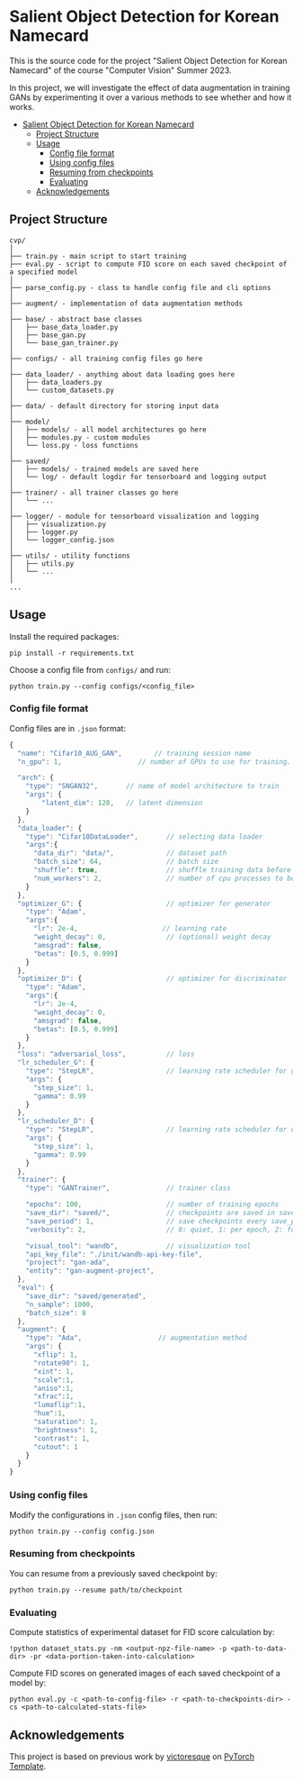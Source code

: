 # Salient Object Detection for Korean Namecard

This is the source code for the project "Salient Object Detection for Korean Namecard" of the course "Computer Vision" Summer 2023.

In this project, we will investigate the effect of data augmentation in training GANs
by experimenting it over a various methods to see whether and how it works.

<!-- @import "[TOC]" {cmd="toc" depthFrom=1 depthTo=6 ordere  dList=false} -->

<!-- code_chunk_output -->

- [Salient Object Detection for Korean Namecard](#salient-object-detection-for-korean-namecard)
  - [Project Structure](#project-structure)
  - [Usage](#usage)
    - [Config file format](#config-file-format)
    - [Using config files](#using-config-files)
    - [Resuming from checkpoints](#resuming-from-checkpoints)
    - [Evaluating](#evaluating)
  - [Acknowledgements](#acknowledgements)

<!-- /code_chunk_output -->

## Project Structure

```
cvp/
│
├── train.py - main script to start training
├── eval.py - script to compute FID score on each saved checkpoint of a specified model
│
├── parse_config.py - class to handle config file and cli options
│
├── augment/ - implementation of data augmentation methods
│
├── base/ - abstract base classes
│   ├── base_data_loader.py
│   ├── base_gan.py
│   └── base_gan_trainer.py
│
├── configs/ - all training config files go here
│
├── data_loader/ - anything about data loading goes here
│   ├── data_loaders.py
│   └── custom_datasets.py
│
├── data/ - default directory for storing input data
│
├── model/
│   ├── models/ - all model architectures go here
│   ├── modules.py - custom modules
│   └── loss.py - loss functions
│
├── saved/
│   ├── models/ - trained models are saved here
│   └── log/ - default logdir for tensorboard and logging output
│
├── trainer/ - all trainer classes go here
│   └── ...
│
├── logger/ - module for tensorboard visualization and logging
│   ├── visualization.py
│   ├── logger.py
│   └── logger_config.json
│
├── utils/ - utility functions
│   ├── utils.py
│   └── ...
│
...
```

## Usage

Install the required packages:

```
pip install -r requirements.txt
```

Choose a config file from `configs/` and run:

```
python train.py --config configs/<config_file>
```

### Config file format

Config files are in `.json` format:

```javascript
{
  "name": "Cifar10_AUG_GAN",        // training session name
  "n_gpu": 1,                   // number of GPUs to use for training.

  "arch": {
    "type": "SNGAN32",       // name of model architecture to train
    "args": {
        "latent_dim": 128,   // latent dimension
    }
  },
  "data_loader": {
    "type": "Cifar10DataLoader",       // selecting data loader
    "args":{
      "data_dir": "data/",             // dataset path
      "batch_size": 64,                // batch size
      "shuffle": true,                 // shuffle training data before splitting
      "num_workers": 2,                // number of cpu processes to be used for data loading
    }
  },
  "optimizer_G": {                     // optimizer for generator
    "type": "Adam",
    "args":{
      "lr": 2e-4,                     // learning rate
      "weight_decay": 0,               // (optional) weight decay
      "amsgrad": false,
      "betas": [0.5, 0.999]
    }
  },
  "optimizer_D": {                     // optimizer for discriminator
    "type": "Adam",
    "args":{
      "lr": 2e-4,
      "weight_decay": 0,
      "amsgrad": false,
      "betas": [0.5, 0.999]
    }
  },
  "loss": "adversarial_loss",          // loss
  "lr_scheduler_G": {
    "type": "StepLR",                  // learning rate scheduler for generator
    "args": {
      "step_size": 1,
      "gamma": 0.99
    }
  },
  "lr_scheduler_D": {
    "type": "StepLR",                  // learning rate scheduler for discriminator
    "args": {
      "step_size": 1,
      "gamma": 0.99
    }
  },
  "trainer": {
    "type": "GANTrainer",              // trainer class

    "epochs": 100,                     // number of training epochs
    "save_dir": "saved/",              // checkpoints are saved in save_dir/models/name
    "save_period": 1,                  // save checkpoints every save_period epochs
    "verbosity": 2,                    // 0: quiet, 1: per epoch, 2: full

    "visual_tool": "wandb",            // visualization tool
    "api_key_file": "./init/wandb-api-key-file",
    "project": "gan-ada",
    "entity": "gan-augment-project",
  },
  "eval": {
    "save_dir": "saved/generated",
    "n_sample": 1000,
    "batch_size": 8
  },
  "augment": {
    "type": "Ada",                   // augmentation method
    "args": {
      "xflip": 1,
      "rotate90": 1,
      "xint": 1,
      "scale":1,
      "aniso":1,
      "xfrac":1,
      "lumaflip":1,
      "hue":1,
      "saturation": 1,
      "brightness": 1,
      "contrast": 1,
      "cutout": 1
    }
  }
}
```

### Using config files

Modify the configurations in `.json` config files, then run:

```
python train.py --config config.json
```

### Resuming from checkpoints

You can resume from a previously saved checkpoint by:

```
python train.py --resume path/to/checkpoint
```

### Evaluating

Compute statistics of experimental dataset for FID score calculation by:

```
!python dataset_stats.py -nm <output-npz-file-name> -p <path-to-data-dir> -pr <data-portion-taken-into-calculation>
```

Compute FID scores on generated images of each saved checkpoint of a model by:

```
python eval.py -c <path-to-config-file> -r <path-to-checkpoints-dir> -cs <path-to-calculated-stats-file>
```

## Acknowledgements

This project is based on previous work by [victoresque](https://github.com/victoresque) on [PyTorch Template](https://github.com/victoresque/pytorch-template).

